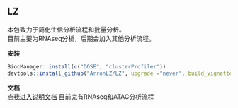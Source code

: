 ## LZ
本包致力于简化生信分析流程和批量分析。<br>
目前主要为RNAseq分析，后期会加入其他分析流程。<br>

**安装**
```r
BiocManager::install(c("DOSE", "clusterProfiler"))
devtools::install_github("ArronLZ/LZ", upgrade ="never", build_vignettes = F, force = T)
```

**文档** <br>
[点我进入说明文档](https://arronlz.github.io/LZ/)
目前完有RNAseq和ATAC分析流程 <br>
